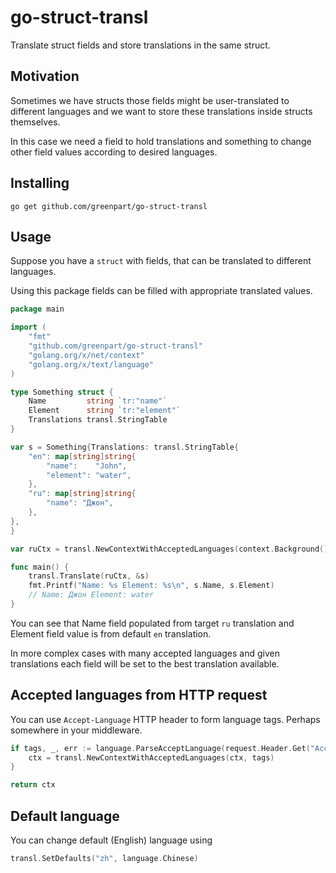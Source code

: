 # go-struct-transl

Translate struct fields and store translations in the same struct.


## Motivation

Sometimes we have structs those fields might be user-translated to different
languages and we want to store these translations inside structs themselves.

In this case we need a field to hold translations and something to change
other field values according to desired languages.


## Installing

``` Shell
go get github.com/greenpart/go-struct-transl
```


## Usage

Suppose you have a `struct` with fields, that can be translated to different
languages.

Using this package fields can be filled with appropriate translated values.

``` Go
package main

import (
	"fmt"
	"github.com/greenpart/go-struct-transl"
	"golang.org/x/net/context"
	"golang.org/x/text/language"
)

type Something struct {
	Name         string `tr:"name"`
	Element      string `tr:"element"`
	Translations transl.StringTable
}

var s = Something{Translations: transl.StringTable{
	"en": map[string]string{
		"name":    "John",
		"element": "water",
	},
	"ru": map[string]string{
		"name": "Джон",
	},
},
}

var ruCtx = transl.NewContextWithAcceptedLanguages(context.Background(), []language.Tag{language.Russian})

func main() {
	transl.Translate(ruCtx, &s)
	fmt.Printf("Name: %s Element: %s\n", s.Name, s.Element)
	// Name: Джон Element: water
}
```

You can see that Name field populated from target `ru` translation and Element field value is from default `en` translation.

In more complex cases with many accepted languages and given translations each field will be set to the best translation available.


## Accepted languages from HTTP request

You can use `Accept-Language` HTTP header to form language tags. Perhaps
somewhere in your middleware.

``` Go
if tags, _, err := language.ParseAcceptLanguage(request.Header.Get("Accept-Language")); err == nil {
	ctx = transl.NewContextWithAcceptedLanguages(ctx, tags)
}

return ctx
```


## Default language

You can change default (English) language using

``` Go
transl.SetDefaults("zh", language.Chinese)
```
